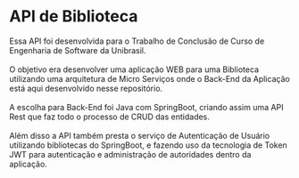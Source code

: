 # API de Biblioteca
Essa API foi desenvolvida para o Trabalho de Conclusão de Curso de Engenharia de Software da Unibrasil.
<br>
<br>
O objetivo era desenvolver uma aplicação WEB para uma Biblioteca utilizando uma arquitetura de Micro Serviços onde o Back-End da Aplicação está aqui desenvolvido nesse repositório.
<br>
<br>
A escolha para Back-End foi Java com SpringBoot, criando assim uma API Rest que faz todo o processo de CRUD das entidades.
<br>
<br>
Além disso a API também presta o serviço de Autenticação de Usuário utilizando bibliotecas do SpringBoot, e fazendo uso da tecnologia de Token JWT para autenticação e administração de autoridades dentro da aplicação.
